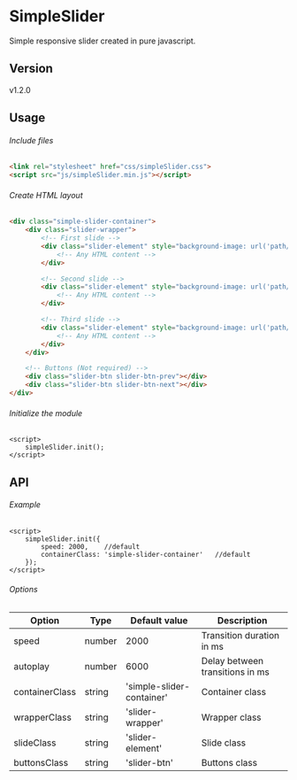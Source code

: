 # SimpleSlider
Simple responsive slider created in pure javascript.

## Version
v1.2.0

## Usage

###### Include files
```html
<link rel="stylesheet" href="css/simpleSlider.css"> 
<script src="js/simpleSlider.min.js"></script>  
```

###### Create HTML layout
```html
<div class="simple-slider-container">
	<div class="slider-wrapper">
		<!-- First slide -->
		<div class="slider-element" style="background-image: url('path/to/image.jpg')">
			<!-- Any HTML content -->
		</div>

		<!-- Second slide -->
		<div class="slider-element" style="background-image: url('path/to/image.jpg')">
			<!-- Any HTML content -->
		</div>

		<!-- Third slide -->
		<div class="slider-element" style="background-image: url('path/to/image.jpg')">
			<!-- Any HTML content -->
		</div>
	</div>

	<!-- Buttons (Not required) -->
	<div class="slider-btn slider-btn-prev"></div>
    <div class="slider-btn slider-btn-next"></div> 
</div>
```

###### Initialize the module
```
<script>
    simpleSlider.init(); 
</script>
```

## API

###### Example

```
<script>
    simpleSlider.init({
    	speed: 2000,	//default			
    	containerClass: 'simple-slider-container'	//default
    }); 
</script>
```

###### Options

| Option  | Type | Default value | Description |
| ----- | ----- | ----- | ----- |
| speed | number | 2000 | Transition duration in ms |
| autoplay | number | 6000 | Delay between transitions in ms |
| containerClass | string | 'simple-slider-container' | Container class |
| wrapperClass | string | 'slider-wrapper' | Wrapper class |
| slideClass | string | 'slider-element' | Slide class |
| buttonsClass | string | 'slider-btn' | Buttons class |
